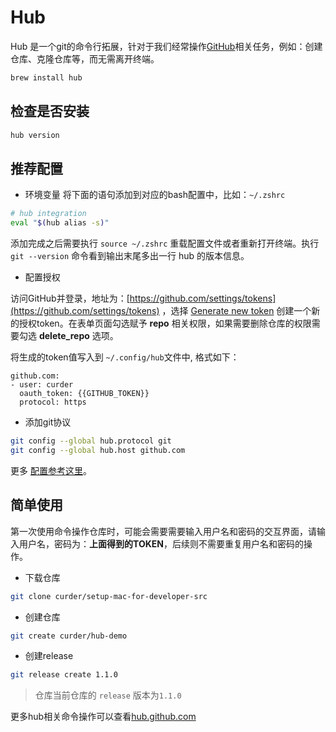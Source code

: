 # Hub

Hub 是一个git的命令行拓展，针对于我们经常操作[GitHub](https://github.com)相关任务，例如：创建仓库、克隆仓库等，而无需离开终端。

```bash
brew install hub
```

## 检查是否安装

```bash
hub version
```

## 推荐配置

- 环境变量
将下面的语句添加到对应的bash配置中，比如：`~/.zshrc`
```bash
# hub integration
eval "$(hub alias -s)"
```
添加完成之后需要执行 `source ~/.zshrc` 重载配置文件或者重新打开终端。执行 `git --version` 命令看到输出末尾多出一行 hub 的版本信息。

- 配置授权

访问GitHub并登录，地址为：[https://github.com/settings/tokens](https://github.com/settings/tokens) ，选择 [Generate new token](https://github.com/settings/tokens/new) 创建一个新的授权token。在表单页面勾选赋予 **repo** 相关权限，如果需要删除仓库的权限需要勾选 **delete_repo** 选项。

将生成的token值写入到 `~/.config/hub`文件中, 格式如下：

```
github.com:
- user: curder
  oauth_token: {{GITHUB_TOKEN}}
  protocol: https
```

- 添加git协议

```bash
git config --global hub.protocol git
git config --global hub.host github.com
```



更多 [配置参考这里](https://hub.github.com/hub.1.html#configuration)。

## 简单使用

第一次使用命令操作仓库时，可能会需要需要输入用户名和密码的交互界面，请输入用户名，密码为：**上面得到的TOKEN**，后续则不需要重复用户名和密码的操作。

- 下载仓库
```bash
git clone curder/setup-mac-for-developer-src
```

- 创建仓库
```bash
git create curder/hub-demo
```

- 创建release
```bash
git release create 1.1.0
```
> 仓库当前仓库的 `release` 版本为`1.1.0`

更多hub相关命令操作可以查看[hub.github.com](https://hub.github.com/)
